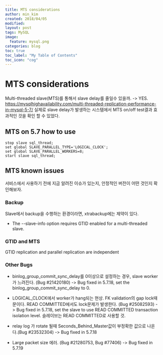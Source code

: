```yaml
---
title: MTS considerations
author: min_kim
created: 2018/04/05
modified:
layout: post
tags: MySQL
image:
  feature: mysql.png
categories: blog
toc: true
toc_label: "My Table of Contents"
toc_icon: "cog"
---
```



# MTS considerations
Multi-threaded slave(MTS)를 통해서 slave delay를 줄일수 있을까.
-> YES. https://mysqlhighavailability.com/multi-threaded-replication-performance-in-mysql-5-7/
실제로 slave delay가 발생하는 시스템에서 MTS on/off test결과 효과적인 것을 확인 할 수 있었다.

## MTS on 5.7 how to use
```
stop slave sql_thread;
set global SLAVE_PARALLEL_TYPE='LOGICAL_CLOCK';
set global SLAVE_PARALLEL_WORKERS=8;
start slave sql_thread;
```
## MTS known issues
서비스에서 사용하기 전에 지금 알려진 이슈가 있는지, 안정적인 버전이 어떤 것인지 확인해보자.

### Backup
Slave에서 backup을 수행하는 환경이라면, xtrabackup에는 제약이 있다.
 - The --slave-info option requires GTID enabled for a multi-threaded slave.

### GTID and MTS
GTID replication and parallel replication are independent

### Other Bugs
* binlog_group_commit_sync_delay를 0이상으로 설정하는 경우, slave worker가 느려진다. (Bug #21420180)
-> Bug fixed in 5.7.18, set the binlog_group_commit_sync_delay to 0.

* LOGICAL_CLOCK에서 worker가 hang되는 현상. FK validation의 gap lock때문이다. READ COMMITTED에서도 lock문제가 발생한다. (Bug #25082593)
-> Bug fixed in 5.7.18, set the slave to use READ COMMITTED transaction isolation level. 슬레이브는 READ COMMITTED로 사용할 것.

* relay log 가 rotate 될때 Seconds_Behind_Master값이 부정확한 값으로 나온다.(Bug #23532304)
-> Bug fixed in 5.7.18

* Large packet size 에러. (Bug #21280753, Bug #77406)
-> Bug fixed in 5.7.19
